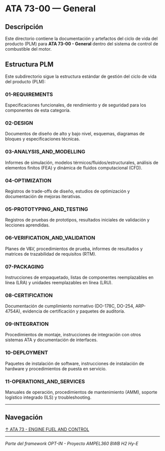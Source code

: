 # ATA 73-00 — General

## Descripción

Este directorio contiene la documentación y artefactos del ciclo de vida del producto (PLM) para **ATA 73-00 - General** dentro del sistema de control de combustible del motor.

## Estructura PLM

Este subdirectorio sigue la estructura estándar de gestión del ciclo de vida del producto (PLM):

### 01-REQUIREMENTS
Especificaciones funcionales, de rendimiento y de seguridad para los componentes de esta categoría.

### 02-DESIGN
Documentos de diseño de alto y bajo nivel, esquemas, diagramas de bloques y especificaciones técnicas.

### 03-ANALYSIS_AND_MODELLING
Informes de simulación, modelos térmicos/fluidos/estructurales, análisis de elementos finitos (FEA) y dinámica de fluidos computacional (CFD).

### 04-OPTIMIZATION
Registros de trade-offs de diseño, estudios de optimización y documentación de mejoras iterativas.

### 05-PROTOTYPING_AND_TESTING
Registros de pruebas de prototipos, resultados iniciales de validación y lecciones aprendidas.

### 06-VERIFICATION_AND_VALIDATION
Planes de V&V, procedimientos de prueba, informes de resultados y matrices de trazabilidad de requisitos (RTM).

### 07-PACKAGING
Instrucciones de empaquetado, listas de componentes reemplazables en línea (LRA) y unidades reemplazables en línea (LRU).

### 08-CERTIFICATION
Documentación de cumplimiento normativo (DO-178C, DO-254, ARP-4754A), evidencia de certificación y paquetes de auditoría.

### 09-INTEGRATION
Procedimientos de montaje, instrucciones de integración con otros sistemas ATA y documentación de interfaces.

### 10-DEPLOYMENT
Paquetes de instalación de software, instrucciones de instalación de hardware y procedimientos de puesta en servicio.

### 11-OPERATIONS_AND_SERVICES
Manuales de operación, procedimientos de mantenimiento (AMM), soporte logístico integrado (ILS) y troubleshooting.

---

## Navegación

[↑ ATA 73 - ENGINE FUEL AND CONTROL](../README.md)

---

*Parte del framework OPT-IN - Proyecto AMPEL360 BWB H2 Hy-E*
